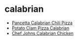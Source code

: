 # calabrian

 * [Pancetta Calabrian Chili Pizza](../../index/p/pancetta-calabrian-chili-pizza.json)
 * [Potato Clam Pizza Calabrian](../../index/p/potato-clam-pizza-calabrian.json)
 * [Chef Johns Calabrian Chicken](../../index/c/chef-johns-calabrian-chicken.json)
